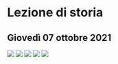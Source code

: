 # Lezione di storia
## Giovedì 07 ottobre 2021
![](https://i.imgur.com/FaYdHAh.jpg)
![](https://i.imgur.com/9vmgKkl.jpg)
![](https://i.imgur.com/CYD7ZlW.jpg)
![](https://i.imgur.com/wNhmOXS.jpg)
![](https://i.imgur.com/huhOJSd.jpg)
<!--stackedit_data:
eyJoaXN0b3J5IjpbOTgzMTk4MTY3XX0=
-->